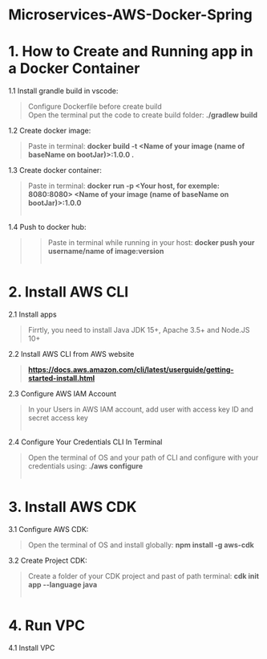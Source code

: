 # Microservices-AWS-Docker-Spring

# 1. How to Create and Running app in a Docker Container
  
  1.1 Install grandle build in vscode: <br>
  >Configure Dockerfile before create build <br>
  >Open the terminal put the code to create build folder: **./gradlew build**

  1.2 Create docker image: <br>
  
  >Paste in terminal: **docker build -t <Name of your image (name of baseName on bootJar)>:1.0.0 .**
  
  1.3 Create docker container: <br>
  >Paste in terminal: **docker run -p <Your host, for exemple: 8080:8080> <Name of your image (name of baseName on bootJar)>:1.0.0** <br><br>

  1.4 Push to docker hub:
  >>Paste in terminal while running in your host: **docker push your username/name of image:version** <br><br>
  
# 2. Install AWS CLI 

2.1 Install apps 
>Firrtly, you need to install Java JDK 15+, Apache 3.5+ and Node.JS 10+ <br> 

2.2 Install AWS CLI from AWS website
>**https://docs.aws.amazon.com/cli/latest/userguide/getting-started-install.html**  <br> 

2.3 Configure AWS IAM Account 
>In your Users in AWS IAM account, add user with access key ID and secret access key<br> <br>

2.4 Configure Your Credentials CLI In Terminal 
>Open the terminal of OS and your path of CLI and configure with your credentials using: **./aws configure**<br><br>

# 3. Install AWS CDK

3.1 Configure AWS CDK: <br>
>Open the terminal of OS and install globally: **npm install -g aws-cdk** <br>

3.2 Create Project CDK: <br>
>Create a folder of your CDK project and past of path terminal: **cdk init app --language java** <br><br>

# 4. Run VPC
4.1 Install VPC 

